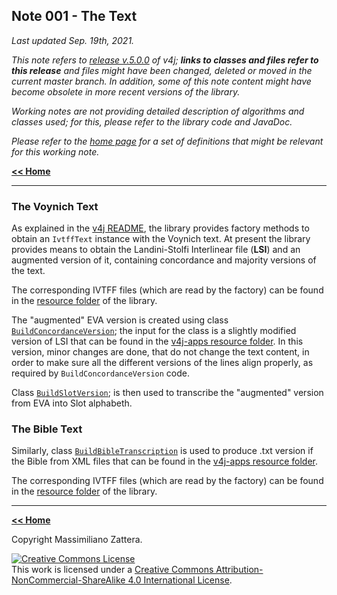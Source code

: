 ## Note 001 - The Text

_Last updated Sep. 19th, 2021._

_This note refers to [release v.5.0.0](https://github.com/mzattera/v4j/tree/v.5.0.0) of v4j;
**links to classes and files refer to this release** and files might have been changed, deleted or moved in the current master branch.
In addition, some of this note content might have become obsolete in more recent versions of the library._

_Working notes are not providing detailed description of algorithms and classes used; for this, please refer to the 
library code and JavaDoc._

_Please refer to the [home page](..) for a set of definitions that might be relevant for this working note._

[**<< Home**](..)

---

### The Voynich Text

As explained in the [v4j README](https://github.com/mzattera/v4j#ivtff), the library provides factory methods to 
obtain an `IvtffText` instance with the Voynich text. At present the library provides means to obtain the
Landini-Stolfi Interlinear file (**LSI**) and an augmented version of it, containing concordance and majority versions of the text.

The corresponding IVTFF files (which are read by the factory) can be found in the
[resource folder]()
of the library.

The "augmented" EVA version is created using class
[`BuildConcordanceVersion`]();
the input for the class is a slightly modified version of LSI that can be found in the
[v4j-apps resource folder]().
In this version, minor changes are done, that do not change the text content, in order to make sure
all the different versions of the lines align properly, as required by `BuildConcordanceVersion` code.

Class
[`BuildSlotVersion`]();
is then used to transcribe the "augmented" version from EVA into Slot alphabeth.

### The Bible Text

Similarly, class
[`BuildBibleTranscription`]()
is used to produce .txt version if the Bible from  XML files that can be found in the
[v4j-apps resource folder](https://github.com/mzattera/v4j/tree/v.1.0.0/eclipse/io.github.mzattera.v4j-apps/src/main/resources/Transcriptions).

The corresponding IVTFF files (which are read by the factory) can be found in the 
[resource folder]()
of the library.

---

[**<< Home**](..)

Copyright Massimiliano Zattera.

<a rel="license" href="http://creativecommons.org/licenses/by-nc-sa/4.0/"><img alt="Creative Commons License" style="border-width:0" src="https://i.creativecommons.org/l/by-nc-sa/4.0/88x31.png" /></a><br />This work is licensed under a <a rel="license" href="http://creativecommons.org/licenses/by-nc-sa/4.0/">Creative Commons Attribution-NonCommercial-ShareAlike 4.0 International License</a>.
